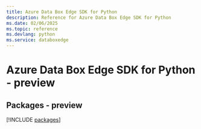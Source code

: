 ```yaml
---
title: Azure Data Box Edge SDK for Python
description: Reference for Azure Data Box Edge SDK for Python
ms.date: 02/06/2025
ms.topic: reference
ms.devlang: python
ms.service: databoxedge
---
```

# Azure Data Box Edge SDK for Python - preview
## Packages - preview
[!INCLUDE [packages](data-box-edge-index.md)]